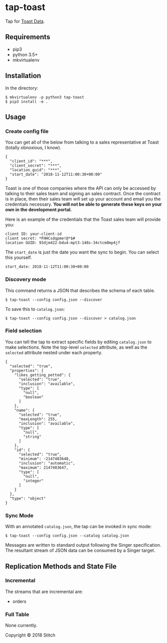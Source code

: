 
# tap-toast

Tap for [Toast Data](https://pos.toasttab.com/).

## Requirements

- pip3
- python 3.5+
- mkvirtualenv

## Installation

In the directory:

```
$ mkvirtualenv -p python3 tap-toast
$ pip3 install -e .
```

## Usage

### Create config file

You can get all of the below from talking to a sales representative at Toast (totally obnoxious, I know).

```
{
  "client_id": "***",
  "client_secret": "***",
  "location_guid": "***",
  "start_date": "2018-11-12T11:00:30+00:00"
}
```

Toast is one of those companies where the API can only be accessed by talking to their sales team and signing an sales contract. Once the contract is in place, then their sales team will set up your account and email you the credentials necessary. **You will not be able to generate these keys on your own in the development portal.**

Here is an example of the credentials that the Toast sales team will provide you:

```
client ID: your-client-id
client secret: *FHHCsdqpme!@*$#
location GUID: 93djm422-bdu4-mpt3-148s-34ctcm8mp4jf
```

The `start_date` is just the date you want the sync to begin. You can select this yourself.

```
start_date: 2018-11-12T11:00:30+00:00
```

### Discovery mode

This command returns a JSON that describes the schema of each table.

```
$ tap-toast --config config.json --discover
```

To save this to `catalog.json`:

```
$ tap-toast --config config.json --discover > catalog.json
```

### Field selection

You can tell the tap to extract specific fields by editing `catalog.json` to make selections. Note the top-level `selected` attribute, as well as the `selected` attribute nested under each property.

```
{
  "selected": "true",
  "properties": {
    "likes_getting_petted": {
      "selected": "true",
      "inclusion": "available",
      "type": [
        "null",
        "boolean"
      ]
    },
    "name": {
      "selected": "true",
      "maxLength": 255,
      "inclusion": "available",
      "type": [
        "null",
        "string"
      ]
    },
    "id": {
      "selected": "true",
      "minimum": -2147483648,
      "inclusion": "automatic",
      "maximum": 2147483647,
      "type": [
        "null",
        "integer"
      ]
    }
  },
  "type": "object"
}
```

### Sync Mode

With an annotated `catalog.json`, the tap can be invoked in sync mode:

```
$ tap-toast --config config.json --catalog catalog.json
```

Messages are written to standard output following the Singer specification. The resultant stream of JSON data can be consumed by a Singer target.


## Replication Methods and State File

### Incremental

The streams that are incremental are:

- orders

### Full Table

None currently.

Copyright &copy; 2018 Stitch
